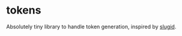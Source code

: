 # tokens
Absolutely tiny library to handle token generation, inspired by [slugid](github.com/taskcluster/slugid).
